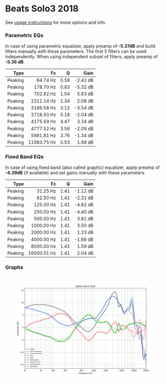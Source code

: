 # Beats Solo3 2018
See [usage instructions](https://github.com/jaakkopasanen/AutoEq#usage) for more options and info.

### Parametric EQs
In case of using parametric equalizer, apply preamp of **-5.37dB** and build filters manually
with these parameters. The first 5 filters can be used independently.
When using independent subset of filters, apply preamp of **-5.36 dB**.

| Type    | Fc          |    Q | Gain     |
|--------:|------------:|-----:|---------:|
| Peaking | 64.74 Hz    | 0.58 | -2.42 dB |
| Peaking | 178.70 Hz   | 0.83 | -5.32 dB |
| Peaking | 702.62 Hz   | 1.04 | 5.63 dB  |
| Peaking | 2311.14 Hz  | 1.34 | 2.08 dB  |
| Peaking | 3166.58 Hz  | 3.12 | -3.54 dB |
| Peaking | 3718.50 Hz  | 5.18 | -2.04 dB |
| Peaking | 4175.59 Hz  | 4.47 | 3.34 dB  |
| Peaking | 4777.52 Hz  | 3.56 | -2.09 dB |
| Peaking | 5881.81 Hz  | 3.76 | -1.34 dB |
| Peaking | 11983.75 Hz | 0.53 | 1.98 dB  |

### Fixed Band EQs
In case of using fixed band (also called graphic) equalizer, apply preamp of **-4.39dB**
(if available) and set gains manually with these parameters.

| Type    | Fc          |    Q | Gain     |
|--------:|------------:|-----:|---------:|
| Peaking | 31.25 Hz    | 1.41 | -1.12 dB |
| Peaking | 62.50 Hz    | 1.41 | -2.31 dB |
| Peaking | 125.00 Hz   | 1.41 | -4.82 dB |
| Peaking | 250.00 Hz   | 1.41 | -4.40 dB |
| Peaking | 500.00 Hz   | 1.41 | 3.81 dB  |
| Peaking | 1000.00 Hz  | 1.41 | 3.50 dB  |
| Peaking | 2000.00 Hz  | 1.41 | 1.23 dB  |
| Peaking | 4000.00 Hz  | 1.41 | -1.66 dB |
| Peaking | 8000.00 Hz  | 1.41 | 1.59 dB  |
| Peaking | 16000.01 Hz | 1.41 | 2.04 dB  |

### Graphs
![](./Beats%20Solo3%202018.png)